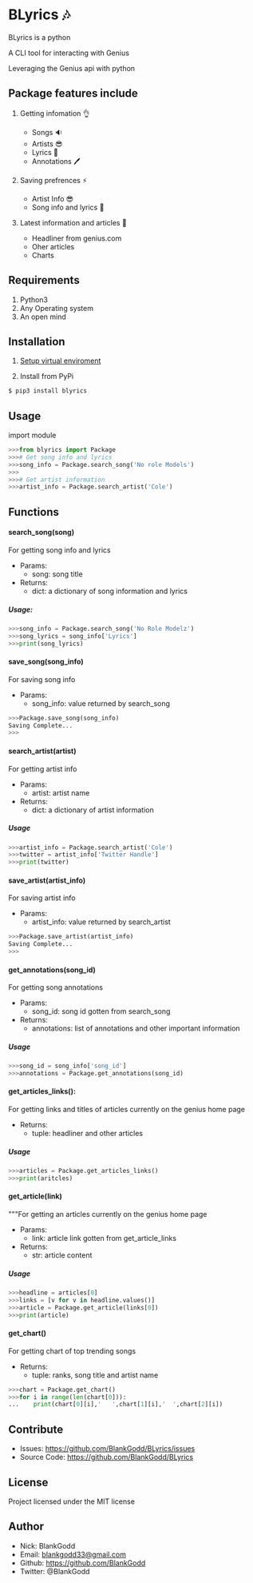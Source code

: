 # BLyrics :notes: 
BLyrics is a python

A CLI tool for interacting with Genius

Leveraging the Genius api with python

## Package features include
1. Getting infomation :ok_hand:
   - Songs :sound:
   - Artists :sunglasses:
   - Lyrics :memo:
   - Annotations :pen:

2. Saving prefrences :zap:
   - Artist Info :sunglasses:
   - Song info and lyrics :memo:
   
3. Latest information and articles :dizzy:
   - Headliner from genius.com
   - Oher articles
   - Charts

## Requirements
1. Python3 
2. Any Operating system
3. An open mind

## Installation

1. [Setup virtual enviroment](https://realpython.com/python-virtual-environments-a-primer/)

2. Install from PyPi
```sh
$ pip3 install blyrics
```
## Usage
import module
```py
>>>from blyrics import Package
>>># Get song info and lyrics
>>>song_info = Package.search_song('No role Models')
>>>
>>># Get artist information
>>>artist_info = Package.search_artist('Cole')
```

## Functions
#### search_song(song)
For getting song info and lyrics
- Params:
  - song: song title
- Returns:
  - dict: a dictionary of song information and lyrics

##### Usage:
```py
>>>song_info = Package.search_song('No Role Modelz')
>>>song_lyrics = song_info['Lyrics']
>>>print(song_lyrics)
```

#### save_song(song_info)
For saving song info
- Params:
  - song_info: value returned by search_song

```py
>>>Package.save_song(song_info)
Saving Complete...
>>>
```

#### search_artist(artist)
For getting artist info 
- Params:
  - artist: artist name
- Returns:
  - dict: a dictionary of artist information

##### Usage
```py
>>>artist_info = Package.search_artist('Cole')
>>>twitter = artist_info['Twitter Handle']
>>>print(twitter)
```

#### save_artist(artist_info)
For saving artist info
- Params:
  - artist_info: value returned by search_artist

```py
>>>Package.save_artist(artist_info)
Saving Complete...
>>>
```

#### get_annotations(song_id)
For getting song annotations
- Params:
  - song_id: song id gotten from search_song
- Returns:
  - annotations: list of annotations and other important information
    
##### Usage
```py
>>>song_id = song_info['song_id']
>>>annotations = Package.get_annotations(song_id)
```

#### get_articles_links():
For getting links and titles of articles currently on the genius home page
- Returns:
  - tuple: headliner and other articles
    
##### Usage
```py
>>>articles = Package.get_articles_links()
>>>print(aritcles)
```

#### get_article(link)
"""For getting an articles currently on the genius home page
- Params:
  - link: article link gotten from get_article_links
- Returns:
  - str: article content

##### Usage
```py
>>>headline = articles[0]
>>>links = [v for v in headline.values()]
>>>article = Package.get_article(links[0])
>>>print(article)
```

#### get_chart()
For getting chart of top trending songs
- Returns:
  - tuple: ranks, song title and artist name

```py
>>>chart = Package.get_chart()
>>>for i in range(len(chart[0])):
...    print(chart[0][i],'   ',chart[1][i],'  ',chart[2][i])
```

## Contribute
- Issues: https://github.com/BlankGodd/BLyrics/issues
- Source Code: https://github.com/BlankGodd/BLyrics

## License
Project licensed under the MIT license

## Author
- Nick: BlankGodd
- Email: blankgodd33@gmail.com
- Github: https://github.com/BlankGodd
- Twitter: @BlankGodd
   
   